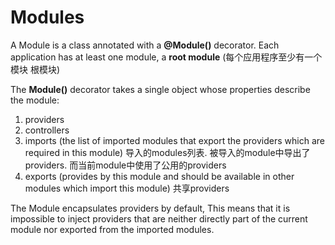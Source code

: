# Modules

  A Module is a class annotated with a **@Module()** decorator. Each application has at least one module, a **root module**
  (每个应用程序至少有一个模块 根模块)

  The **Module()** decorator takes a single object whose properties describe the module:
1. providers
2. controllers
3. imports  (the list of imported modules that export the providers which are required in this module)
  导入的modules列表. 被导入的module中导出了providers. 而当前module中使用了公用的providers
4. exports (provides by this module and should be available in other modules which import this module) 共享providers

  The Module encapsulates providers by default, This means that it is impossible to inject providers that are neither directly part of the
  current module nor exported from the imported modules. 